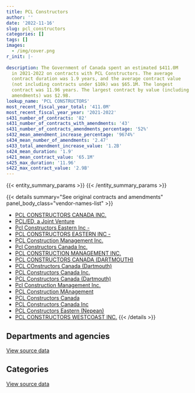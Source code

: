 ```yaml
---
title: PCL Constructors
author: ''
date: '2022-11-16'
slug: pcl_constructors
categories: []
tags: []
images:
  - /img/cover.png
r_init: |-
  
description: The Government of Canada spent an estimated $411.0M
  in 2021-2022 on contracts with PCL Constructors. The average
  contract duration was 1.9 years, and the average contract value
  (not including contracts under $10k) was $65.1M. The longest
  contract was 11.96 years. The largest contract by value (including
  amendments) was $2.9B.
lookup_name: 'PCL CONSTRUCTORS'
most_recent_fiscal_year_total: '411.0M'
most_recent_fiscal_year_year: '2021-2022'
s431_number_of_contracts: '82'
s431_number_of_contracts_with_amendments: '43'
s431_number_of_contracts_amendments_percentage: '52%'
s432_mean_amendment_increase_percentage: '9674%'
s434_mean_number_of_amendments: '2.47'
s433_total_amendment_increase_value: '1.2B'
s424_mean_duration: '1.9'
s421_mean_contract_value: '65.1M'
s425_max_duration: '11.96'
s422_max_contract_value: '2.9B'
---
```


<script src="/rmarkdown-libs/htmlwidgets/htmlwidgets.js"></script>
<link href="/rmarkdown-libs/datatables-css/datatables-crosstalk.css" rel="stylesheet" />
<script src="/rmarkdown-libs/datatables-binding/datatables.js"></script>
<script src="/rmarkdown-libs/jquery/jquery-3.6.0.min.js"></script>
<link href="/rmarkdown-libs/dt-core-bootstrap/css/dataTables.bootstrap.min.css" rel="stylesheet" />
<link href="/rmarkdown-libs/dt-core-bootstrap/css/dataTables.bootstrap.extra.css" rel="stylesheet" />
<script src="/rmarkdown-libs/dt-core-bootstrap/js/jquery.dataTables.min.js"></script>
<script src="/rmarkdown-libs/dt-core-bootstrap/js/dataTables.bootstrap.min.js"></script>
<link href="/rmarkdown-libs/crosstalk/css/crosstalk.min.css" rel="stylesheet" />
<script src="/rmarkdown-libs/crosstalk/js/crosstalk.min.js"></script>
<script src="/rmarkdown-libs/htmlwidgets/htmlwidgets.js"></script>
<link href="/rmarkdown-libs/datatables-css/datatables-crosstalk.css" rel="stylesheet" />
<script src="/rmarkdown-libs/datatables-binding/datatables.js"></script>
<script src="/rmarkdown-libs/jquery/jquery-3.6.0.min.js"></script>
<link href="/rmarkdown-libs/dt-core-bootstrap/css/dataTables.bootstrap.min.css" rel="stylesheet" />
<link href="/rmarkdown-libs/dt-core-bootstrap/css/dataTables.bootstrap.extra.css" rel="stylesheet" />
<script src="/rmarkdown-libs/dt-core-bootstrap/js/jquery.dataTables.min.js"></script>
<script src="/rmarkdown-libs/dt-core-bootstrap/js/dataTables.bootstrap.min.js"></script>
<link href="/rmarkdown-libs/crosstalk/css/crosstalk.min.css" rel="stylesheet" />
<script src="/rmarkdown-libs/crosstalk/js/crosstalk.min.js"></script>

{{< entity_summary_params >}}
{{< /entity_summary_params >}}

{{< details summary="See original contracts and amendments" panel_body_class="vendor-names-list" >}}
- [PCL CONSTRUCTORS CANADA INC.](https://search.open.canada.ca/en/ct/?sort=contract_value_f%20desc&page=1&search_text=%22PCL%20CONSTRUCTORS%20CANADA%20INC.%22)
- [PCL/ED, a Joint Venture](https://search.open.canada.ca/en/ct/?sort=contract_value_f%20desc&page=1&search_text=%22PCL%2fED%2c%20a%20Joint%20Venture%22)
- [Pcl Constructors Eastern Inc -](https://search.open.canada.ca/en/ct/?sort=contract_value_f%20desc&page=1&search_text=%22Pcl%20Constructors%20Eastern%20Inc%20-%22)
- [PCL CONSTRUCTORS EASTERN INC -](https://search.open.canada.ca/en/ct/?sort=contract_value_f%20desc&page=1&search_text=%22PCL%20CONSTRUCTORS%20EASTERN%20INC%20-%22)
- [PCL Construction Management Inc.](https://search.open.canada.ca/en/ct/?sort=contract_value_f%20desc&page=1&search_text=%22PCL%20Construction%20Management%20Inc.%22)
- [Pcl Constructors Canada Inc.](https://search.open.canada.ca/en/ct/?sort=contract_value_f%20desc&page=1&search_text=%22Pcl%20Constructors%20Canada%20Inc.%22)
- [PCL CONSTRUCTION MANAGEMENT INC.](https://search.open.canada.ca/en/ct/?sort=contract_value_f%20desc&page=1&search_text=%22PCL%20CONSTRUCTION%20MANAGEMENT%20INC.%22)
- [PCL CONSTRUCTORS CANADA (DARTMOUTH)](https://search.open.canada.ca/en/ct/?sort=contract_value_f%20desc&page=1&search_text=%22PCL%20CONSTRUCTORS%20CANADA%20%28DARTMOUTH%29%22)
- [PCL COnstructors Canada (Dartmouth)](https://search.open.canada.ca/en/ct/?sort=contract_value_f%20desc&page=1&search_text=%22PCL%20COnstructors%20Canada%20%28Dartmouth%29%22)
- [PCL Constructors Canada Inc.](https://search.open.canada.ca/en/ct/?sort=contract_value_f%20desc&page=1&search_text=%22PCL%20Constructors%20Canada%20Inc.%22)
- [PCL Constructors Canada (Dartmouth)](https://search.open.canada.ca/en/ct/?sort=contract_value_f%20desc&page=1&search_text=%22PCL%20Constructors%20Canada%20%28Dartmouth%29%22)
- [Pcl Construction Management Inc.](https://search.open.canada.ca/en/ct/?sort=contract_value_f%20desc&page=1&search_text=%22Pcl%20Construction%20Management%20Inc.%22)
- [PCL Construction MAnagement](https://search.open.canada.ca/en/ct/?sort=contract_value_f%20desc&page=1&search_text=%22PCL%20Construction%20MAnagement%22)
- [PCL Constructors Canada](https://search.open.canada.ca/en/ct/?sort=contract_value_f%20desc&page=1&search_text=%22PCL%20Constructors%20Canada%22)
- [PCL Constructors Canada Inc](https://search.open.canada.ca/en/ct/?sort=contract_value_f%20desc&page=1&search_text=%22PCL%20Constructors%20Canada%20Inc%22)
- [PCL Constructors Eastern (Nepean)](https://search.open.canada.ca/en/ct/?sort=contract_value_f%20desc&page=1&search_text=%22PCL%20Constructors%20Eastern%20%28Nepean%29%22)
- [PCL CONSTRUCTORS WESTCOAST INC.](https://search.open.canada.ca/en/ct/?sort=contract_value_f%20desc&page=1&search_text=%22PCL%20CONSTRUCTORS%20WESTCOAST%20INC.%22)
{{< /details >}}

## Departments and agencies

<div id="htmlwidget-1" style="width:100%;height:auto;" class="datatables html-widget"></div>
<script type="application/json" data-for="htmlwidget-1">{"x":{"style":"bootstrap","filter":"none","vertical":false,"data":[["<a href=\"/departments/dnd-mdn/\">National Defence<\/a>","<a href=\"/departments/pc/\">Parks Canada<\/a>","<a href=\"/departments/pwgsc-tpsgc/\">Public Services and Procurement Canada<\/a>","<a href=\"/departments/rcmp-grc/\">Royal Canadian Mounted Police<\/a>"],[1929145.98,6936970.53,467434480.78,8388581.36],[2582202.65,12894655.19,512847064.36,16166816.66],[6783006.6,16514207.52,362431304.14,15411987.68],[890851.61,16514207.52,378316869.62,15281302.58]],"container":"<table class=\"table table-striped table-hover row-border order-column display\">\n  <thead>\n    <tr>\n      <th>Department<\/th>\n      <th>2018-2019<\/th>\n      <th>2019-2020<\/th>\n      <th>2020-2021<\/th>\n      <th>2021-2022<\/th>\n    <\/tr>\n  <\/thead>\n<\/table>","options":{"order":[[4,"desc"]],"pageLength":10,"autoWidth":true,"columnDefs":[{"targets":1,"render":"function(data, type, row, meta) {\n    return type !== 'display' ? data : DTWidget.formatCurrency(data, \"$\", 2, 3, \",\", \".\", true, null);\n  }"},{"targets":2,"render":"function(data, type, row, meta) {\n    return type !== 'display' ? data : DTWidget.formatCurrency(data, \"$\", 2, 3, \",\", \".\", true, null);\n  }"},{"targets":3,"render":"function(data, type, row, meta) {\n    return type !== 'display' ? data : DTWidget.formatCurrency(data, \"$\", 2, 3, \",\", \".\", true, null);\n  }"},{"targets":4,"render":"function(data, type, row, meta) {\n    return type !== 'display' ? data : DTWidget.formatCurrency(data, \"$\", 2, 3, \",\", \".\", true, null);\n  }"},{"width":"16%","targets":[1,2,3,4]},{"className":"dt-right","targets":[1,2,3,4]}],"orderClasses":false}},"evals":["options.columnDefs.0.render","options.columnDefs.1.render","options.columnDefs.2.render","options.columnDefs.3.render"],"jsHooks":[]}</script>
<p class="text-right">
<a href="https://github.com/GoC-Spending/contracts-data/tree/main/data/out/vendors/pcl_constructors/summary_by_fiscal_year_by_department.csv" class="source-data-link btn btn-link">View source data</a>
</p>

## Categories

<div id="htmlwidget-2" style="width:100%;height:auto;" class="datatables html-widget"></div>
<script type="application/json" data-for="htmlwidget-2">{"x":{"style":"bootstrap","filter":"none","vertical":false,"data":[["<a href=\"/categories/facilities_and_construction/\">Facilities and construction<\/a>","<a href=\"/categories/professional_services/\">Professional services<\/a>","<a href=\"/categories/industrial_products_and_services/\">Industrial products and services<\/a>"],[450110751.35,34578427.29,null],[509402327.48,34777931.47,310479.91],[397501507.61,3419205,219793.33],[403940197.12,7063034.21,null]],"container":"<table class=\"table table-striped table-hover row-border order-column display\">\n  <thead>\n    <tr>\n      <th>Category<\/th>\n      <th>2018-2019<\/th>\n      <th>2019-2020<\/th>\n      <th>2020-2021<\/th>\n      <th>2021-2022<\/th>\n    <\/tr>\n  <\/thead>\n<\/table>","options":{"order":[[4,"desc"]],"dom":"t","pageLength":30,"autoWidth":true,"columnDefs":[{"targets":1,"render":"function(data, type, row, meta) {\n    return type !== 'display' ? data : DTWidget.formatCurrency(data, \"$\", 2, 3, \",\", \".\", true, null);\n  }"},{"targets":2,"render":"function(data, type, row, meta) {\n    return type !== 'display' ? data : DTWidget.formatCurrency(data, \"$\", 2, 3, \",\", \".\", true, null);\n  }"},{"targets":3,"render":"function(data, type, row, meta) {\n    return type !== 'display' ? data : DTWidget.formatCurrency(data, \"$\", 2, 3, \",\", \".\", true, null);\n  }"},{"targets":4,"render":"function(data, type, row, meta) {\n    return type !== 'display' ? data : DTWidget.formatCurrency(data, \"$\", 2, 3, \",\", \".\", true, null);\n  }"},{"width":"16%","targets":[1,2,3,4]},{"className":"dt-right","targets":[1,2,3,4]}],"orderClasses":false,"lengthMenu":[10,25,30,50,100]}},"evals":["options.columnDefs.0.render","options.columnDefs.1.render","options.columnDefs.2.render","options.columnDefs.3.render"],"jsHooks":[]}</script>
<p class="text-right">
<a href="https://github.com/GoC-Spending/contracts-data/tree/main/data/out/vendors/pcl_constructors/summary_by_fiscal_year_by_category.csv" class="source-data-link btn btn-link">View source data</a>
</p>
